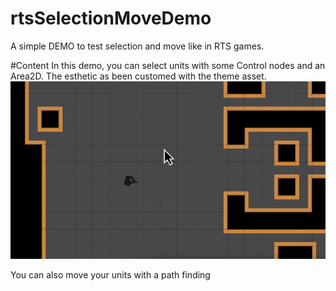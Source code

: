 # rtsSelectionMoveDemo
A simple DEMO to test selection and move like in RTS games.

#Content
In this demo, you can select units with some Control nodes and an Area2D. The esthetic as been customed with the theme asset.
![name](rtsSelectMoveDemo/git_content/gif_1.gif)

You can also move your units with a path finding 
